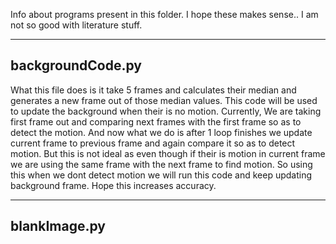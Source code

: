 Info about programs present in this folder. I hope these makes sense.. I am not so good with literature stuff.

------------------
backgroundCode.py
------------------

What this file does is it take 5 frames and calculates their median and generates a new frame out of those median values. This code will 
be used to update the background when their is no motion. Currently, We are taking first frame out and comparing next frames with the first
frame so as to detect the motion. And now what we do is after 1 loop finishes we update current frame to previous frame and 
again compare it so as to detect motion. But this is not ideal as even though if their is motion in current frame we are using the same 
frame with the next frame to find motion. So using this when we dont detect motion we will run this code and keep updating background
frame. Hope this increases accuracy.

--------------
blankImage.py
--------------

